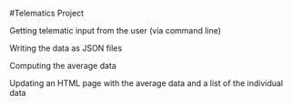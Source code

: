 #Telematics Project

Getting telematic input from the user (via command line)

Writing the data as JSON files

Computing the average data

Updating an HTML page with the average data and a list of the individual data